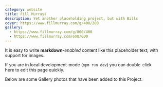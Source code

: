 ```yaml
---
category: website
title: Fill Murrays
description: Yet another placeholding project, but with Bills
cover: https://www.fillmurray.com/g/400/200
gallery:
  - https://www.fillmurray.com/g/800/400
  - https://www.fillmurray.com/600/600
---
```


It is easy to write **markdown**-*enabled* content like this placeholder text, with support for images.

If you are in local development-mode (`npm run dev`) you can double-click here to edit this page quickly.

Below are some Gallery photos that have been added to this Project.
